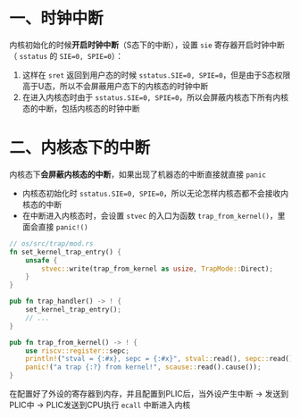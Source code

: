 # 一、时钟中断

内核初始化的时候**开启时钟中断**（S态下的中断），设置 `sie` 寄存器开启时钟中断（ `sstatus` 的 `SIE=0, SPIE=0`）：

1. 这样在 `sret` 返回到用户态的时候 `sstatus.SIE=0, SPIE=0`，但是由于S态权限高于U态，所以不会屏蔽用户态下的内核态的时钟中断
2. 在进入内核态时由于 `sstatus.SIE=0, SPIE=0`，所以会屏蔽内核态下所有内核态的中断，包括内核态的时钟中断

# 二、内核态下的中断

内核态下**会屏蔽内核态的中断**，如果出现了机器态的中断直接就直接 `panic`

* 内核态初始化时 `sstatus.SIE=0, SPIE=0`，所以无论怎样内核态都不会接收内核态的中断
* 在中断进入内核态时，会设置 `stvec` 的入口为函数 `trap_from_kernel()`，里面会直接 `panic!()`

```rust
// os/src/trap/mod.rs
fn set_kernel_trap_entry() {
    unsafe {
        stvec::write(trap_from_kernel as usize, TrapMode::Direct);
    }
}

pub fn trap_handler() -> ! {
    set_kernel_trap_entry();
    // ...
}

pub fn trap_from_kernel() -> ! {
    use riscv::register::sepc;
    println!("stval = {:#x}, sepc = {:#x}", stval::read(), sepc::read());
    panic!("a trap {:?} from kernel!", scause::read().cause());
}
```

在配置好了外设的寄存器到内存，并且配置到PLIC后，当外设产生中断 -> 发送到PLIC中 -> PLIC发送到CPU执行 `ecall` 中断进入内核